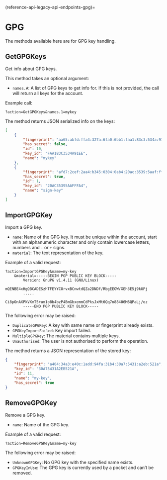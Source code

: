 (reference-api-legacy-api-endpoints-gpg)=
# GPG


The methods available here are for GPG key handling.

## GetGPGKeys

Get info about GPG keys.

This method takes an optional argument:

- `names.#`: A list of GPG keys to get info for. If this is not provided, the call will return all keys for the account.

Example call:

```text
?action=GetGPGKeys&names.1=mykey
```

The method returns JSON serialized info on the keys:

```json
[
    {
        "fingerprint": "aa65:abfd:ffa4:327a:6fa0:6bb1:faa1:83c3:534a:91ee",
        "has_secret": false,
        "id": 10,
        "key_id": "FAA183C3534A91EE",
        "name": "mykey"
    },
    {
        "fingerprint": "afd7:2cef:2aa4:b345:0304:0ab4:20ac:3539:5aaf:ffa4",
        "has_secret": true,
        "id": 1,
        "key_id": "20AC35395AAFFFA4",
        "name": "sign-key"
    }
]
```

## ImportGPGKey

Import a GPG key.

- `name`: Name of the GPG key. It must be unique within the account, start with an alphanumeric character and only contain lowercase letters, numbers and `-` or `+` signs.
- `material`: The text representation of the key.

Example of a valid request:

```text
?action=ImportGPGKey&name=my-key
    &material=-----BEGIN PGP PUBLIC KEY BLOCK-----
        Version: GnuPG v1.4.11 (GNU/Linux)
        mQENBE4xHgQBCADESzhTFEYYCOrvxBCnwtdQZa2DNDf/RbgEEOW/XEh3E5j9kUPj
        .....
        Ci8pOnAXPkVXmT5+um1o8b4bzP4BmGbxemmCdPksJxMt6Qq7n88406M6QPaLj/oz
        -----END PGP PUBLIC KEY BLOCK-----
```

The following error may be raised:

- `DuplicateGPGKey`: A key with same name or fingerprint already exists.
- `GPGKeyImportFailed`: Key import failed.
- `MultipleGPGKey`: The material contains multiple keys.
- `Unauthorised`: The user is not authorised to perform the operation.

The method returns a JSON representation of the stored key:

```json
{
    "fingerprint": "a404:34a3:e40c:1add:94fa:31b4:30a7:5431:a2eb:521a",
    "key_id": "30A75431A2EB521A",
    "id": 11,
    "name": "my-key",
    "has_secret": true
}
```

## RemoveGPGKey

Remove a GPG key.

- `name`: Name of the GPG key.

Example of a valid request:

```text
?action=RemoveGPGKey&name=my-key
```

The following error may be raised:

- `UnknownGPGKey`: No GPG key with the specified name exists.
- `GPGKeyInUse`: The GPG key is currently used by a pocket and can’t be removed.

